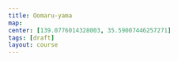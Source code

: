 ```yaml
---
title: Oomaru-yama
map:
center: [139.0776014328003, 35.59007446257271]
tags: [draft]
layout: course
---
```

